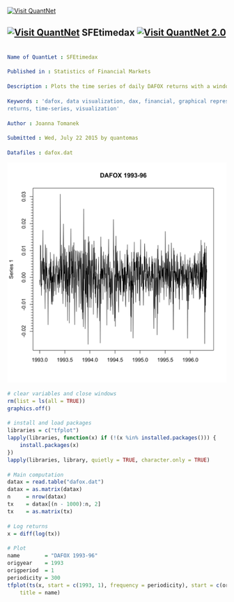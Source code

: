 
[<img src="https://github.com/QuantLet/Styleguide-and-Validation-procedure/blob/master/pictures/banner.png" alt="Visit QuantNet">](http://quantlet.de/index.php?p=info)

## [<img src="https://github.com/QuantLet/Styleguide-and-Validation-procedure/blob/master/pictures/qloqo.png" alt="Visit QuantNet">](http://quantlet.de/) **SFEtimedax** [<img src="https://github.com/QuantLet/Styleguide-and-Validation-procedure/blob/master/pictures/QN2.png" width="60" alt="Visit QuantNet 2.0">](http://quantlet.de/d3/ia)

```yaml

Name of QuantLet : SFEtimedax

Published in : Statistics of Financial Markets

Description : Plots the time series of daily DAFOX returns with a window from 1993 to 1996.

Keywords : 'dafox, data visualization, dax, financial, graphical representation, log-returns, plot,
returns, time-series, visualization'

Author : Joanna Tomanek

Submitted : Wed, July 22 2015 by quantomas

Datafiles : dafox.dat

```

![Picture1](SFEtimedax-1.png)


```r
# clear variables and close windows
rm(list = ls(all = TRUE))
graphics.off()

# install and load packages
libraries = c("tfplot")
lapply(libraries, function(x) if (!(x %in% installed.packages())) {
    install.packages(x)
})
lapply(libraries, library, quietly = TRUE, character.only = TRUE)

# Main computation
datax = read.table("dafox.dat")
datax = as.matrix(datax)
n     = nrow(datax)
tx    = datax[(n - 1000):n, 2]
tx    = as.matrix(tx)

# Log returns
x = diff(log(tx))  

# Plot
name        = "DAFOX 1993-96"
origyear    = 1993
origperiod  = 1
periodicity = 300
tfplot(ts(x, start = c(1993, 1), frequency = periodicity), start = c(origyear, origperiod), 
    title = name)  

```
